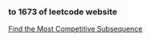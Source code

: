 ### to 1673 of leetcode website

[Find the Most Competitive Subsequence](https://leetcode-cn.com/problems/find-the-most-competitive-subsequence/)